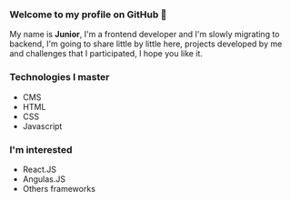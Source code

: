 ### Welcome to my profile on GitHub 👋

My name is <strong>Junior</strong>, I'm a frontend developer and I'm slowly migrating to backend, I'm going to share little by little here, projects developed by me and challenges that I participated, I hope you like it.

### Technologies I master

<ul>
<li>CMS</li>
<li>HTML</li>
<li>CSS</li>
<li>Javascript</li>
</ul>

### I'm interested

<ul>
<li>React.JS</li>
<li>Angulas.JS</li>
<li>Others frameworks</li>
</ul>

<!--
**juninhomorais/juninhomorais** is a ✨ _special_ ✨ repository because its `README.md` (this file) appears on your GitHub profile.

Here are some ideas to get you started:

- 🔭 I’m currently working on ...
- 🌱 I’m currently learning ...
- 👯 I’m looking to collaborate on ...
- 🤔 I’m looking for help with ...
- 💬 Ask me about ...
- 📫 How to reach me: ...
- 😄 Pronouns: ...
- ⚡ Fun fact: ...
-->

